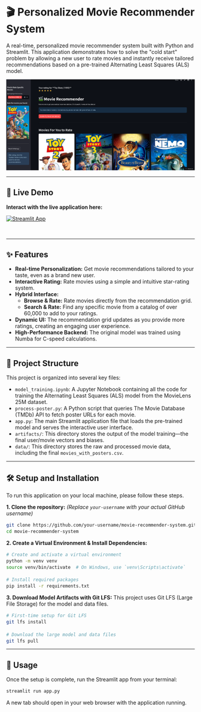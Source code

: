 # 🎬 Personalized Movie Recommender System

A real-time, personalized movie recommender system built with Python and Streamlit. This application demonstrates how to solve the "cold start" problem by allowing a new user to rate movies and instantly receive tailored recommendations based on a pre-trained Alternating Least Squares (ALS) model.

![Movie Recommender App Screenshot](app_screenshot.png)

---

## 🚀 Live Demo

**Interact with the live application here:**

[![Streamlit App](https://static.streamlit.io/badges/streamlit_badge_black_white.svg)](https://movie-recommender-system-als.streamlit.app)

<br>

---

## ✨ Features

- **Real-time Personalization:** Get movie recommendations tailored to your taste, even as a brand new user.
- **Interactive Rating:** Rate movies using a simple and intuitive star-rating system.
- **Hybrid Interface:**
    - **Browse & Rate:** Rate movies directly from the recommendation grid.
    - **Search & Rate:** Find any specific movie from a catalog of over 60,000 to add to your ratings.
- **Dynamic UI:** The recommendation grid updates as you provide more ratings, creating an engaging user experience.
- **High-Performance Backend:** The original model was trained using Numba for C-speed calculations.

---

## 📂 Project Structure

This project is organized into several key files:

-   `model_training.ipynb`: A Jupyter Notebook containing all the code for training the Alternating Least Squares (ALS) model from the MovieLens 25M dataset.
-   `process-poster.py`: A Python script that queries The Movie Database (TMDb) API to fetch poster URLs for each movie.
-   `app.py`: The main Streamlit application file that loads the pre-trained model and serves the interactive user interface.
-   `artifacts/`: This directory stores the output of the model training—the final user/movie vectors and biases.
-   `data/`: This directory stores the raw and processed movie data, including the final `movies_with_posters.csv`.

---

## 🛠️ Setup and Installation

To run this application on your local machine, please follow these steps.

**1. Clone the repository:**
*(Replace `your-username` with your actual GitHub username)*
```bash
git clone https://github.com/your-username/movie-recommender-system.git
cd movie-recommender-system
```

**2. Create a Virtual Environment & Install Dependencies:**
```bash
# Create and activate a virtual environment
python -m venv venv
source venv/bin/activate  # On Windows, use `venv\Scripts\activate`

# Install required packages
pip install -r requirements.txt
```

**3. Download Model Artifacts with Git LFS:**
This project uses Git LFS (Large File Storage) for the model and data files.
```bash
# First-time setup for Git LFS
git lfs install

# Download the large model and data files
git lfs pull
```

---

## 🚀 Usage

Once the setup is complete, run the Streamlit app from your terminal:

```bash
streamlit run app.py
```
A new tab should open in your web browser with the application running.
